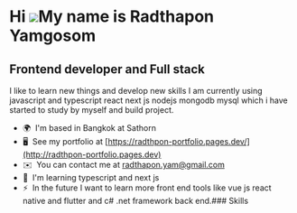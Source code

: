 Hi ![](https://user-images.githubusercontent.com/18350557/176309783-0785949b-9127-417c-8b55-ab5a4333674e.gif)My name is Radthapon Yamgosom
==========================================================================================================================================

Frontend developer and Full stack
---------------------------------

I like to learn new things and develop new skills I am currently using javascript and typescript react next js nodejs mongodb mysql which i have started to study by myself and build project.

*   🌍  I'm based in Bangkok at Sathorn
*   🖥️  See my portfolio at [https://radthpon-portfolio.pages.dev/](http://radthpon-portfolio.pages.dev)
*   ✉️  You can contact me at [radthapon.yam@gmail.com](mailto:radthapon.yam@gmail.com)
*   🧠  I'm learning typescript and next js
*   ⚡  In the future I want to learn more front end tools like vue js react native and flutter and c# .net framework back end.### Skills 
